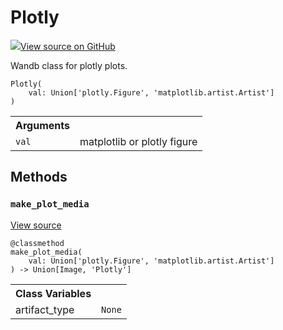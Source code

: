 # Plotly



[![](https://www.tensorflow.org/images/GitHub-Mark-32px.png)View source on GitHub](https://www.github.com/wandb/client/tree/v0.10.27/wandb/sdk/data_types.py#L1995-L2042)




Wandb class for plotly plots.

<pre><code>Plotly(
    val: Union['plotly.Figure', 'matplotlib.artist.Artist']
)</code></pre>





<!-- Tabular view -->
<table>
<tr><th>Arguments</th></tr>

<tr>
<td>
<code>val</code>
</td>
<td>
matplotlib or plotly figure
</td>
</tr>
</table>



## Methods

<h3 id="make_plot_media"><code>make_plot_media</code></h3>

<a target="_blank" href="https://www.github.com/wandb/client/tree/v0.10.27/wandb/sdk/data_types.py#L2003-L2011">View source</a>

<pre><code>@classmethod</code>
<code>make_plot_media(
    val: Union['plotly.Figure', 'matplotlib.artist.Artist']
) -> Union[Image, 'Plotly']</code></pre>








<!-- Tabular view -->
<table>
<tr><th>Class Variables</th></tr>

<tr>
<td>
artifact_type<a id="artifact_type"></a>
</td>
<td>
<code>None</code>
</td>
</tr>
</table>

